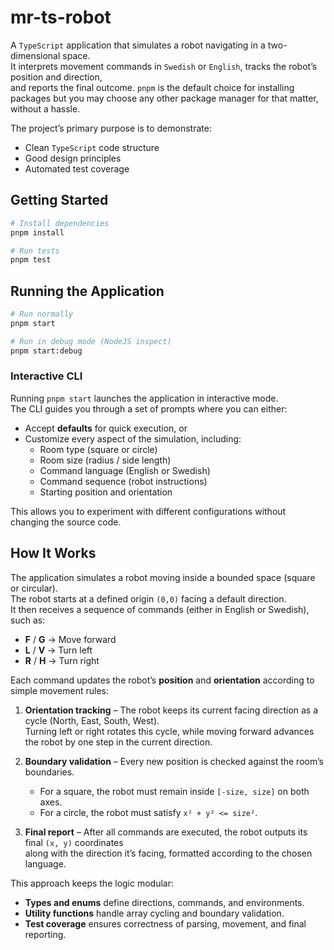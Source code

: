 # mr-ts-robot

A `TypeScript` application that simulates a robot navigating in a two-dimensional space.  
It interprets movement commands in `Swedish` or `English`, tracks the robot’s position and direction,  
and reports the final outcome. `pnpm` is the default choice for installing packages but you may choose any other package manager for that matter, without a hassle.

The project’s primary purpose is to demonstrate:

- Clean `TypeScript` code structure
- Good design principles
- Automated test coverage

## Getting Started

```bash
# Install dependencies
pnpm install

# Run tests
pnpm test
```

## Running the Application

```bash
# Run normally
pnpm start

# Run in debug mode (NodeJS inspect)
pnpm start:debug
```

### Interactive CLI

Running `pnpm start` launches the application in interactive mode.  
The CLI guides you through a set of prompts where you can either:

- Accept **defaults** for quick execution, or  
- Customize every aspect of the simulation, including:  
  - Room type (square or circle)  
  - Room size (radius / side length)  
  - Command language (English or Swedish)  
  - Command sequence (robot instructions)  
  - Starting position and orientation  

This allows you to experiment with different configurations without changing the source code.

## How It Works

The application simulates a robot moving inside a bounded space (square or circular).  
The robot starts at a defined origin `(0,0)` facing a default direction.  
It then receives a sequence of commands (either in English or Swedish), such as:

- **F** / **G** → Move forward  
- **L** / **V** → Turn left  
- **R** / **H** → Turn right  

Each command updates the robot’s **position** and **orientation** according to simple movement rules:

1. **Orientation tracking** – The robot keeps its current facing direction as a cycle (North, East, South, West).  
   Turning left or right rotates this cycle, while moving forward advances the robot by one step in the current direction.

2. **Boundary validation** – Every new position is checked against the room’s boundaries.  
   - For a square, the robot must remain inside `[-size, size]` on both axes.  
   - For a circle, the robot must satisfy `x² + y² <= size²`.

3. **Final report** – After all commands are executed, the robot outputs its final `(x, y)` coordinates  
   along with the direction it’s facing, formatted according to the chosen language.

This approach keeps the logic modular:

- **Types and enums** define directions, commands, and environments.  
- **Utility functions** handle array cycling and boundary validation.  
- **Test coverage** ensures correctness of parsing, movement, and final reporting.
